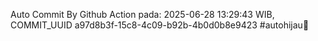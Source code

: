 Auto Commit By Github Action pada: 2025-06-28 13:29:43 WIB, COMMIT_UUID a97d8b3f-15c8-4c09-b92b-4b0d0b8e9423 #autohijau🗿
